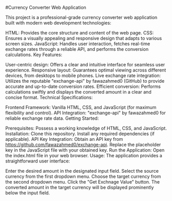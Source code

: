 #Currency Converter Web Application

This project is a professional-grade currency converter web application built with modern web development technologies:

HTML: Provides the core structure and content of the web page.
CSS: Ensures a visually appealing and responsive design that adapts to various screen sizes.
JavaScript: Handles user interaction, fetches real-time exchange rates through a reliable API, and performs the conversion calculations.
Key Features:

User-centric design: Offers a clear and intuitive interface for seamless user experience.
Responsive layout: Guarantees optimal viewing across different devices, from desktops to mobile phones.
Live exchange rate integration: Utilizes the reputable "exchange-api" by fawazahmed0 (GitHub) to provide accurate and up-to-date conversion rates.
Efficient conversion: Performs calculations swiftly and displays the converted amount in a clear and concise format.
Technical Specifications:

Frontend Framework: Vanilla HTML, CSS, and JavaScript (for maximum flexibility and control).
API Integration: "exchange-api" by fawazahmed0 for reliable exchange rate data.
Getting Started:

Prerequisites: Possess a working knowledge of HTML, CSS, and JavaScript.
Installation:
Clone this repository.
Install any required dependencies (if applicable).
API Key Integration:
Obtain an API key from https://github.com/fawazahmed0/exchange-api.
Replace the placeholder key in the JavaScript file with your obtained key.
Run the Application:
Open the index.html file in your web browser.
Usage:
The application provides a straightforward user interface:

Enter the desired amount in the designated input field.
Select the source currency from the first dropdown menu.
Choose the target currency from the second dropdown menu.
Click the "Get Exchnage Value" button.
The converted amount in the target currency will be displayed prominently below the input field.
